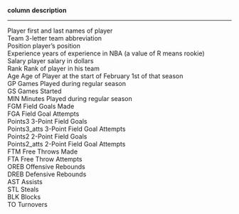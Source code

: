 __column__    __description__
----------    ---------------
Player        first and last names of player  
Team          3-letter team abbreviation  
Position      player’s position  
Experience    years of experience in NBA (a value of R means rookie)  
Salary        player salary in dollars  
Rank          Rank of player in his team  
Age           Age of Player at the start of February 1st of that season  
GP            Games Played during regular season  
GS            Games Started  
MIN           Minutes Played during regular season  
FGM           Field Goals Made  
FGA           Field Goal Attempts  
Points3       3-Point Field Goals  
Points3_atts  3-Point Field Goal Attempts  
Points2       2-Point Field Goals  
Points2_atts  2-Point Field Goal Attempts  
FTM           Free Throws Made  
FTA           Free Throw Attempts  
OREB          Offensive Rebounds  
DREB          Defensive Rebounds  
AST           Assists  
STL           Steals  
BLK           Blocks  
TO            Turnovers  